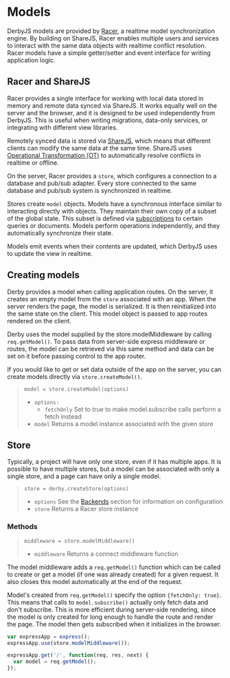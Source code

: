 # Models

DerbyJS models are provided by [Racer](https://github.com/derbyjs/racer), a realtime model synchronization engine. By building on ShareJS, Racer enables multiple users and services to interact with the same data objects with realtime conflict resolution. Racer models have a simple getter/setter and event interface for writing application logic.

## Racer and ShareJS

Racer provides a single interface for working with local data stored in memory and remote data synced via ShareJS. It works equally well on the server and the browser, and it is designed to be used independently from DerbyJS. This is useful when writing migrations, data-only services, or integrating with different view libraries.

Remotely synced data is stored via [ShareJS](http://sharejs.org/), which means that different clients can modify the same data at the same time. ShareJS uses [Operational Transformation (OT)](http://en.wikipedia.org/wiki/Operational_transformation) to automatically resolve conflicts in realtime or offline.

On the server, Racer provides a `store`, which configures a connection to a database and pub/sub adapter. Every store connected to the same database and pub/sub system is synchronized in realtime.

Stores create `model` objects. Models have a synchronous interface similar to interacting directly with objects. They maintain their own copy of a subset of the global state. This subset is defined via [subscriptions](backends#loading-data-into-a-model) to certain queries or documents. Models perform operations independently, and they automatically synchronize their state.

Models emit events when their contents are updated, which DerbyJS uses to update the view in realtime.

## Creating models

Derby provides a model when calling application routes. On the server, it creates an empty model from the `store` associated with an app. When the server renders the page, the model is serialized. It is then reinitialized into the same state on the client. This model object is passed to app routes rendered on the client.

Derby uses the model supplied by the store.modelMiddleware by calling `req.getModel()`. To pass data from server-side express middleware or routes, the model can be retrieved via this same method and data can be set on it before passing control to the app router.

If you would like to get or set data outside of the app on the server, you can create models directly via `store.createModel()`.

> `model = store.createModel(options)`
> * `options:`
>   * `fetchOnly` Set to true to make model.subscribe calls perform a fetch instead
> * `model` Returns a model instance associated with the given store

## Store

Typically, a project will have only one store, even if it has multiple apps. It is possible to have multiple stores, but a model can be associated with only a single store, and a page can have only a single model.

> `store = derby.createStore(options)`
> * `options` See the [Backends](backends) section for information on configuration
> * `store` Returns a Racer store instance

### Methods

> `middleware = store.modelMiddleware()`
> * `middleware` Returns a connect middleware function

The model middleware adds a `req.getModel()` function which can be called to create or get a model (if one was already created) for a given request. It also closes this model automatically at the end of the request.

Model's created from `req.getModel()` specify the option `{fetchOnly: true}`. This means that calls to `model.subscribe()` actually only fetch data and don't subscribe. This is more efficient during server-side rendering, since the model is only created for long enough to handle the route and render the page. The model then gets subscribed when it initializes in the browser.

```js
var expressApp = express();
expressApp.use(store.modelMiddleware());

expressApp.get('/', function(req, res, next) {
  var model = req.getModel();
});
```
